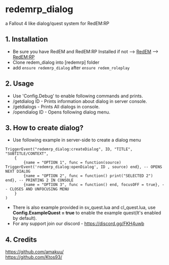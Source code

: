 # redemrp_dialog
 a Fallout 4 like dialog/quest system for RedEM:RP

## 1. Installation
- Be sure you have RedEM and RedEM:RP Installed
if not --> [RedEM](https://github.com/kanersps/redem) --> [RedEM:RP](https://github.com/RedEM-RP/redem_roleplay)
- Clone redem_dialog into [redemrp] folder
- add ```ensure redemrp_dialog``` after ```ensure redem_roleplay```

## 2. Usage
- Use 'Config.Debug' to enable following commands and prints.
- /getdialog ID - Prints information about dialog in server console.
- /getdialogs - Prints All dialogs in console.
- /opendialog ID - Opens following dialog menu.

## 3. How to create dialog?
- Use following example in server-side to create a dialog menu

```
TriggerEvent("redemrp_dialog:createDialog", ID, "TITLE", "SUBTITLE/CONTEXT",
    {
        {name = "OPTION 1", func = function(source) TriggerEvent('redemrp_dialog:openDialog', ID , source) end}, -- OPENS NEXT DIALOG
        {name = "OPTION 2", func = function() print("SELECTED 2") end}, -- PRINTING 2 IN CONSOLE
        {name = "OPTION 3", func = function() end, focusOFF = true}, -- CLOSES AND UNFOCUSING MENU
    }
)
```

- There is also example provided in sv_quest.lua and cl_quest.lua, use **Config.ExampleQuest = true** to enable the example quest(It's enabled by default).
- For any support join our discord - https://discord.gg/FKH4uwb

## 4. Credits
https://github.com/amakuu/ <br/>
https://github.com/Ktos93/
